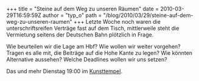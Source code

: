 +++
title = "Steine auf dem Weg zu unseren Räumen"
date = 2010-03-29T16:59:59Z
author = "typ_o"
path = "/blog/2010/03/29/steine-auf-dem-weg-zu-unseren-raumen"
+++
Letzte Woche noch waren die unterschriftsreifen Verträge fast auf dem
Tisch, mittlerweile steht die Vermietung seitens der Deutschen Bahn
plötzlich in Frage.

Wie beurteilen wir die Lage am Hbf? Wie wollen wir weiter vorgehen?
Tragen es alle mit, die Beiträge auf die Hohe Kante zu legen? Wie
könnten Alternative aussehen? Welche Deadlines wollen wir uns setzen?

Das und mehr Dienstag 19:00 im
[Kunsttempel](http://flipdot.org/blog/index.php?/archives/47-Ab-jetzt-immer-Dienstags.html).
